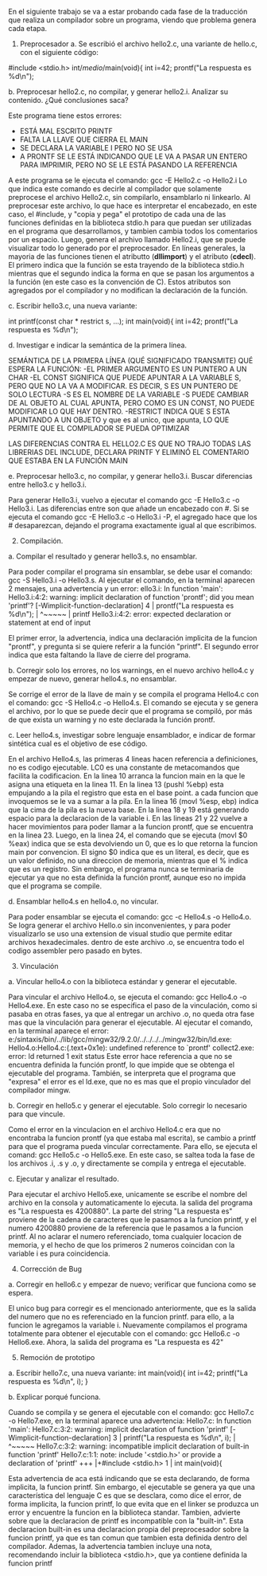 En el siguiente trabajo se va a estar probando cada fase de la traducción que realiza un compilador sobre un programa, viendo que problema genera cada etapa.
1. Preprocesador
a. Se escribió el archivo hello2.c, una variante de hello.c, con el siguiente código:

#include <stdio.h>
int/*medio*/main(void){
 int i=42;
 prontf("La respuesta es %d\n");

b.  Preprocesar hello2.c, no compilar, y generar hello2.i. Analizar su contenido. ¿Qué conclusiones saca?

Este programa tiene estos errores: 
- ESTÁ MAL ESCRITO PRINTF
- FALTA LA LLAVE QUE CIERRA EL MAIN
- SE DECLARA LA VARIABLE I PERO NO SE USA
- A PRONTF SE LE ESTÁ INDICANDO QUE LE VA A PASAR UN ENTERO PARA IMPRIMIR, PERO NO SE LE ESTÁ PASANDO LA REFERENCIA

A este programa se le ejecuta el comando: gcc -E Hello2.c -o Hello2.i
Lo que indica este comando es decirle al compilador que solamente preprocese el archivo Hello2.c, sin compilarlo, ensamblarlo ni linkearlo.
Al preprocesar este archivo, lo que hace es interpretar el encabezado, en este caso, el #include, y "copia y pega" el prototipo de cada una de las funciones definidas en la biblioteca stdio.h para que puedan ser utilizadas en el programa que desarrollamos, y tambien cambia todos los comentarios por un espacio. Luego, genera el archivo llamado Hello2.i, que se puede visualizar todo lo generado por el preprocesador.
En líneas generales, la mayoria de las funciones tienen el atributto (__dllimport__) y el atributo (__cdecl__). El primero indica que la función se esta trayendo de la biblioteca stdio.h mientras que el segundo indica la forma en que se pasan los argumentos a la función (en este caso es la convención de C). Estos atributos son agregados por el compilador y no modifican la declaración de la función.

c.  Escribir hello3.c, una nueva variante:

int printf(const char * restrict s, ...);
int main(void){
int i=42;
 prontf("La respuesta es %d\n");

d. Investigar e indicar la semántica de la primera línea.

SEMÁNTICA DE LA PRIMERA LÍNEA (QUÉ SIGNIFICADO TRANSMITE)
QUÉ ESPERA LA FUNCIÓN:
-EL PRIMER ARGUMENTO ES UN PUNTERO A UN CHAR
-EL CONST SIGNIFICA QUE PUEDE APUNTAR A LA VARIABLE S, PERO 
QUE NO LA VA A MODIFICAR. ES DECIR, S ES UN PUNTERO DE SOLO LECTURA
-S ES EL NOMBRE DE LA VARIABLE
-S PUEDE CAMBIAR DE AL OBJETO AL CUAL APUNTA, PERO COMO ES UN CONST,
NO PUEDE MODIFICAR LO QUE HAY DENTRO.
-RESTRICT INDICA QUE S ESTA APUNTANDO A UN OBJETO y que es al unico,
que apunta, LO QUE PERMITE QUE EL COMPILADOR SE PUEDA OPTIMIZAR


LAS DIFERENCIAS CONTRA EL HELLO2.C ES QUE NO TRAJO 
TODAS LAS LIBRERIAS DEL INCLUDE, DECLARA PRINTF Y 
ELIMINÓ EL COMENTARIO QUE ESTABA EN LA FUNCIÓN MAIN

e. Preprocesar hello3.c, no compilar, y generar hello3.i. Buscar
diferencias entre hello3.c y hello3.i.

Para generar Hello3.i, vuelvo a ejecutar el comando gcc -E Hello3.c -o Hello3.i. Las diferencias entre son que añade un encabezado con #.
Si se ejecuta el comando gcc -E Hello3.c -o Hello3.i -P, el agregado hace que los # desaparezcan, dejando el programa exactamente igual al que escribimos.

2. Compilación.

a. Compilar el resultado y generar hello3.s, no ensamblar.

Para poder compilar el programa sin ensamblar, se debe usar el comando: gcc -S Hello3.i -o Hello3.s. Al ejecutar el comando, en la terminal aparecen 2 mensajes, una advertencia y un error:
ello3.i: In function 'main':
Hello3.i:4:2: warning: implicit declaration of function 'prontf'; did you mean 'printf'? [-Wimplicit-function-declaration]
    4 |  prontf("La respuesta es %d\n");
      |  ^~~~~~
      |  printf
Hello3.i:4:2: error: expected declaration or statement at end of input

El primer error, la advertencia, indica una declaración implicita de la funcion "prontf", y pregunta si se quiere referir a la función "printf". El segundo error indica que esta faltando la llave de cierre del programa.

b. Corregir solo los errores, no los warnings, en el nuevo archivo hello4.c y empezar de nuevo, generar hello4.s, no ensamblar.

Se corrige el error de la llave de main y se compila el programa Hello4.c con el comando: gcc -S Hello4.c -o Hello4.s. El comando se ejecuta y se genera el archivo, por lo que se puede decir que el programa se compiló, por más de que exista un warning y no este declarada la función prontf. 

c. Leer hello4.s, investigar sobre lenguaje ensamblador, e indicar de formar sintética cual es el objetivo de ese código.

En el archivo Hello4.s, las primeras 4 lineas hacen referencia a definiciones, no es codigo ejecutable. LC0 es una constante de metacomandos que facilita la codificacion.
En la linea 10 arranca la funcion main en la que le asigna una etiqueta en la linea 11. En la linea 13 (pushl %ebp) esta empujando a la pila el registro que esta en el base point. a cada funcion que invoquemos se le va a sumar a la pila. En la linea 16 (movl %esp, ebp) indica que la cima de la pila es la nueva base. En la linea 18 y 19 está generando espacio para la declaracion de la variable i. En las lineas 21 y 22 vuelve a hacer movimientos para poder llamar a la funcion prontf, que se encuentra en la linea 23. Luego, en la linea 24, el comando que se ejecuta (movl $0 %eax) indica que se esta devolviendo un 0, que es lo que retorna la funcion main por convencion. El signo $0 indica que es un literal, es decir, que es un valor definido, no una direccion de memoria, mientras que el % indica que es un registro. Sin embargo, el programa nunca se terminaria de ejecutar ya que no esta definida la función prontf, aunque eso no impida que el programa se compile.

d. Ensamblar hello4.s en hello4.o, no vincular.

Para poder ensamblar se ejecuta el comando: gcc -c Hello4.s -o Hello4.o. Se logra generar el archivo Hello.o sin inconvenientes, y para poder visualizarlo se uso una extension de visual studio que permite editar archivos hexadecimales. dentro de este archivo .o, se encuentra todo el codigo assembler pero pasado en bytes.

3. Vinculación

a. Vincular hello4.o con la biblioteca estándar y generar el ejecutable.

Para vincular el archivo Hello4.o, se ejecuta el comando: gcc Hello4.o -o Hello4.exe. En este caso no se especifica el paso de la vinculación, como si pasaba en otras fases, ya que al entregar un archivo .o, no queda otra fase mas que la vinculación para generar el ejecutable. Al ejecutar el comando, en la terminal aparece el error:
e:/sintaxis/bin/../lib/gcc/mingw32/9.2.0/../../../../mingw32/bin/ld.exe: Hello4.o:Hello4.c:(.text+0x1e): undefined reference to `prontf'
collect2.exe: error: ld returned 1 exit status
Este error hace referencia a que no se encuentra definida la función prontf, lo que impide que se obtenga el ejecutable del programa. También, se interpreta que el programa que "expresa" el error es el ld.exe, que no es mas que el propio vinculador del compilador mingw.

b. Corregir en hello5.c y generar el ejecutable. Solo corregir lo necesario para que vincule.

Como el error en la vinculacion en el archivo Hello4.c era que no encontraba la funcion prontf (ya que estaba mal escrita), se cambio a printf para que el programa pueda vincular correctamente. Para ello, se ejecuta el comand: gcc Hello5.c -o Hello5.exe. En este caso, se saltea toda la fase de los archivos .i, .s y .o, y directamente se compila y entrega el ejecutable.

c. Ejecutar y analizar el resultado.

Para ejecutar el archivo Hello5.exe, unicamente se escribe el nombre del archivo en la consola y automaticamente lo ejecuta. la salida del programa es "La respuesta es 4200880". La parte del string "La respuesta es" proviene de la cadena de caracteres que le pasamos a la funcion printf, y el numero 4200880 proviene de la referencia que le pasamos a la funcion printf. Al no aclarar el numero referenciado, toma cualquier locacion de memoria, y el hecho de que los primeros 2 numeros coincidan con la variable i es pura coincidencia.

4. Corrección de Bug

a. Corregir en hello6.c y empezar de nuevo; verificar que funciona como se espera.

El unico bug para corregir es el mencionado anteriormente, que es la salida del numero que no es referenciado en la funcion printf. para ello, a la funcion le agregamos la variable i. Nuevamente compilamos el programa totalmente para obtener el ejecutable con el comando: gcc Hello6.c -o Hello6.exe. Ahora, la salida del programa es "La respuesta es 42" 

5. Remoción de prototipo

a. Escribir hello7.c, una nueva variante:
int main(void){
 int i=42;
 printf("La respuesta es %d\n", i);
}

b. Explicar porqué funciona.

Cuando se compila y se genera el ejecutable con el comando: gcc Hello7.c -o Hello7.exe, en la terminal aparece una advertencia:
Hello7.c: In function 'main':
Hello7.c:3:2: warning: implicit declaration of function 'printf' [-Wimplicit-function-declaration]
    3 |  printf("La respuesta es %d\n", i);
      |  ^~~~~~
Hello7.c:3:2: warning: incompatible implicit declaration of built-in function 'printf'
Hello7.c:1:1: note: include '<stdio.h>' or provide a declaration of 'printf'
  +++ |+#include <stdio.h>
    1 | int main(void){

Esta advertencia de aca está indicando que se esta declarando, de forma implicita, la funcion printf. Sin embargo, el ejecutable se genera ya que una característica del lenguaje C es que se desclara, como dice el error, de forma implicita, la funcion printf, lo que evita que en el linker se produzca un error y encuentre la funcion en la biblioteca standar.
Tambien, advierte sobre que la declaracion de printf es incompatible con la "built-in". Esta declaracion built-in es una declaracion propia del preprocesador sobre la funcion printf, ya que es tan comun que tambien esta definida dentro del compilador.
Ademas, la advertencia tambien incluye una nota, recomendando incluir la biblioteca <stdio.h>, que ya contiene definida la funcion printf

